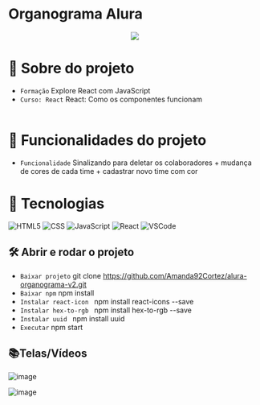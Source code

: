 <h1>Organograma Alura</h1>

<p align="center">
   <img src="http://img.shields.io/static/v1?label=STATUS&message=FINALIZADA&color=RED&style=for-the-badge" #vitrinedev/>
</p>

# :pushpin: Sobre do projeto
- `Formação` Explore React com JavaScript
- `Curso: React` React: Como os componentes funcionam
</br></br>

# :hammer: Funcionalidades do projeto
- `Funcionalidade` Sinalizando para deletar os colaboradores + mudança de cores de cada time + cadastrar novo time com cor

# :bookmark_tabs: Tecnologias
![HTML5](https://img.shields.io/badge/HTML-e06b12?style=for-the-badge&logo=html5&logoColor=white)
![CSS](https://img.shields.io/badge/CSS-1283e0?&style=for-the-badge&logo=css3&logoColor=white)
![JavaScript](https://img.shields.io/badge/JavaScript-F7DF1E?style=for-the-badge&logo=javascript&logoColor=414141)
![React](https://img.shields.io/badge/React-414141?style=for-the-badge&logo=react&logoColor=61DAFB)
![VSCode](https://img.shields.io/badge/-VSCode-007ACC?style=for-the-badge&logo=visual-studio-code&logoColor=white)

## 🛠️ Abrir e rodar o projeto
- `Baixar projeto` git clone https://github.com/Amanda92Cortez/alura-organograma-v2.git
- `Baixar npm` npm install
- `Instalar react-icon ` npm install react-icons --save
- `Instalar hex-to-rgb ` npm install hex-to-rgb --save
- `Instalar uuid ` npm install uuid
- `Executar` npm start

## 📚Telas/Vídeos
![image](https://github.com/Amanda92Cortez/alura-organograma-v2/assets/19363871/b6904ccc-4778-4fca-a791-a85d81e562cf)

![image](https://github.com/Amanda92Cortez/alura-organograma-v2/assets/19363871/a22bdb15-b653-43c8-a285-90e50fc5a724)
